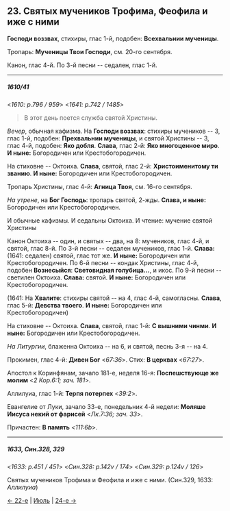 
## 23. Святых мучеников Трофима, Феофила и иже с ними

**Господи воззвах**, стихиры, глас 1-й, подобен: **Всехвальнии мученицы**.

Тропарь: **Мученицы Твои Господи**, см. 20-го сентября. 

Канон, глас 4-й. По 3-й песни -- седален, глас 1-й.

---

##### 1610/41

<*1610: p.796 / 959*>
<*1641: p.742 / 1485*>

> В этот день поется служба святой Христины.

*Вечер*, обычная кафизма. На **Господи воззвах**: стихиры мучеников -- 3, глас 1-й, 
подобен: **Прехвальнии мученицы**, и святой Христины -- 3, глас 4-й, подобен: **Яко добля**. 
**Слава**, глас 2-й: **Яко многоценное миро**. **И ныне:** Богородичен или Крестобогородичен.

На стиховне -- Октоиха. **Слава**, святой, глас 2-й: **Христоименитому ти званию**.
**И ныне:** Богородичен или Крестобогородичен. 

Тропарь Христины, глас 4-й: **Агница Твоя**, см. 16-го сентября.

*На утрене*, на **Бог Господь**: тропарь святой, 2-жды.
**Слава, и ныне:** Богородичен или Крестобогородичен.

И обычные кафизмы. И седальны Октоиха. И чтение: мучение святой Христины

Канон Октоиха -- один, и святых -- два, на 8: мучеников, глас 4-й, и святой, глас 8-й.
По 3-й песни -- седален мучеников, глас 1-й. **Слава:** (1641: седален) святой, глас тот же.
**И ныне:** Богородичен или Крестобогородичен. 
По 6-й песни -- кондак Христины, глас 4-й, подобен **Вознесыйся**: **Световидная голубица...**, и икос.
По 9-й песни -- светилен Октоиха. **Слава:** святой. **И ныне:** Богородичен или Крестобогородичен.

(1641: На **Хвалите**: стихиры святой -- на 4, глас 4-й, самогласны. **Слава**, глас 5-й: 
**Девства твоего**. **И ныне:** Богородичен или Крестобогородичен)

На стиховне -- Октоиха. **Слава**, святой, глас 1-й: **С вышними чинми**.
**И ныне:** Богородичен или Крестобогородичен.

*На Литургии*, блаженна Октоиха -- на 6, и святой, песнь 3-я -- на 4.

Прокимен, глас 4-й: **Дивен Бог** <*67:36*>. Стих: **В церквах** <*67:27*>.

Апостол к Коринфянам, зачало 181-е, неделя 16-я:
**Поспешствующе же молим** <*2 Кор.6:1; зач. 181*>.

Аллилуиа, глас 1-й: **Терпя потерпех** <*39:2*>.

Евангелие от Луки, зачало 33-е, понедельник 4-й недели:
**Моляше Иисуса некий от фарисей** <*Лк.7:36; зач. 33*>.

Причастен: **В память** <*111:6b*>.

---

##### 1633, Син.328, 329

<*1633: p.451 / 451*>
<*Син.328: p.142v / 174*>
<*Син.329: p.124v / 126*>

Святых мучеников Трофима и Феофила и иже с ними. (Син.329, 1633: *Аллилуиа*)

[← 22-е](07_22_SAB.ru.md) | [Июль](README.md#23-й) | [24-е →](07_24_SAB.ru.md)
